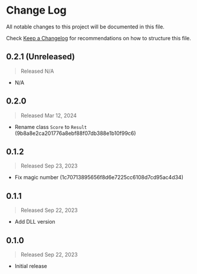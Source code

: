 # Change Log

All notable changes to this project will be documented in this file.

Check [Keep a Changelog](http://keepachangelog.com/) for recommendations on how to structure this file.


## 0.2.1 (Unreleased)
> Released N/A

* N/A

## 0.2.0
> Released Mar 12, 2024

* Rename class `Score` to `Result` (9b8a8e2ca201776a8ebf88f07db388e1b10f99c6)

## 0.1.2
> Released Sep 23, 2023

* Fix magic number (1c70713895656f8d6e7225cc6108d7cd95ac4d34)

## 0.1.1
> Released Sep 22, 2023

* Add DLL version

## 0.1.0
> Released Sep 22, 2023

* Initial release
